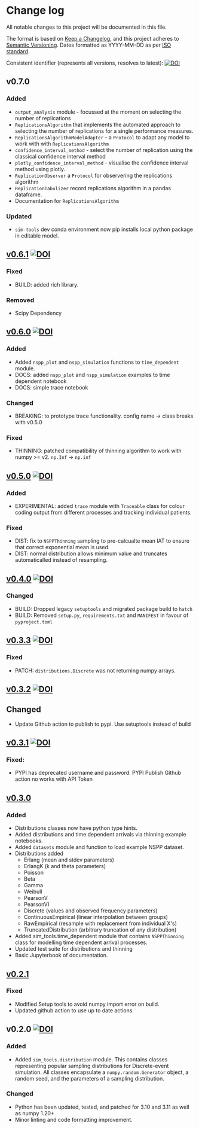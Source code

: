 # Change log

All notable changes to this project will be documented in this file.

The format is based on [Keep a Changelog](https://keepachangelog.com/en/1.1.0/),
and this project adheres to [Semantic Versioning](https://semver.org/spec/v2.0.0.html). Dates formatted as YYYY-MM-DD as per [ISO standard](https://www.iso.org/iso-8601-date-and-time-format.html).

Consistent identifier (represents all versions, resolves to latest): [![DOI](https://zenodo.org/badge/DOI/10.5281/zenodo.4553641.svg)](https://doi.org/10.5281/zenodo.4553641)


## v0.7.0  

### Added

* `output_analysis` module - focussed at the moment on selecting the number of replications
* `ReplicationsAlgorithm` that implements the automated approach to selecting the number of replications for a single performance measures.
* `ReplicationsAlgorithmModelAdapter` - a `Protocol` to adapt any model to work with with `ReplicationsAlgorithm`
* `confidence_interval_method` - select the number of replication using the classical confidence interval method
* `plotly_confidence_interval_method` - visualise the confidence interval method using plotly.
* `ReplicationObserver` a `Protocol` for observering the replications algorithm 
*  `ReplicationTabulizer` record replications algorithm in a pandas dataframe. 
* Documentation for `ReplicationsAlgorithm`

### Updated

* `sim-tools` dev conda environment now pip installs local python package in editable model.

## [v0.6.1](https://github.com/TomMonks/sim-tools/releases/tag/v0.6.1) [![DOI](https://zenodo.org/badge/DOI/10.5281/zenodo.13135700.svg)](https://doi.org/10.5281/zenodo.13135700)

### Fixed

* BUILD: added rich library. 

### Removed

* Scipy Dependency

## [v0.6.0](https://github.com/TomMonks/sim-tools/releases/tag/v0.6.0) [![DOI](https://zenodo.org/badge/DOI/10.5281/zenodo.13122484.svg)](https://doi.org/10.5281/zenodo.13122484)

### Added

* Added `nspp_plot` and `nspp_simulation` functions to `time_dependent` module.
* DOCS: added `nspp_plot` and `nspp_simulation` examples to time dependent notebook
* DOCS: simple trace notebook

### Changed

* BREAKING: to prototype trace functionality. config name -> class breaks with v0.5.0

### Fixed

* THINNING: patched compatibility of thinning algorithm to work with numpy >= v2. `np.Inf` -> `np.inf`

## [v0.5.0](https://github.com/TomMonks/sim-tools/releases/tag/v0.5.0)  [![DOI](https://zenodo.org/badge/DOI/10.5281/zenodo.12204481.svg)](https://doi.org/10.5281/zenodo.12204481)

### Added

* EXPERIMENTAL: added `trace` module with `Traceable` class for colour coding output from different processes and tracking individual patients.

### Fixed

* DIST: fix to `NSPPThinning` sampling to pre-calcualte mean IAT to ensure that correct exponential mean is used.
* DIST: normal distribution allows minimum value and truncates automaticalled instead of resampling.

## [v0.4.0](https://github.com/TomMonks/sim-tools/releases/tag/v0.4.0) [![DOI](https://zenodo.org/badge/DOI/10.5281/zenodo.10987685.svg)](https://doi.org/10.5281/zenodo.10987685)

### Changed

* BUILD: Dropped legacy `setuptools` and migrated package build to `hatch`
* BUILD: Removed `setup.py`, `requirements.txt` and `MANIFEST` in favour of `pyproject.toml`

## [v0.3.3](https://github.com/TomMonks/sim-tools/releases/tag/v0.3.3) [![DOI](https://zenodo.org/badge/DOI/10.5281/zenodo.10629861.svg)](https://doi.org/10.5281/zenodo.10629861)

### Fixed

* PATCH: `distributions.Discrete` was not returning numpy arrays.

## [v0.3.2](https://github.com/TomMonks/sim-tools/releases/tag/v0.3.2) [![DOI](https://zenodo.org/badge/DOI/10.5281/zenodo.10625581.svg)](https://doi.org/10.5281/zenodo.10625581)

## Changed 

* Update Github action to publish to pypi. Use setuptools instead of build

## [v0.3.1](https://github.com/TomMonks/sim-tools/releases/tag/v0.3.1) [![DOI](https://zenodo.org/badge/DOI/10.5281/zenodo.10625470.svg)](https://doi.org/10.5281/zenodo.10625470)

### Fixed:

* PYPI has deprecated username and password. PYPI Publish Github action no works with API Token

## [v0.3.0](https://github.com/TomMonks/sim-tools/releases/tag/v0.3.0)

### Added

* Distributions classes now have python type hints.
* Added distributions and time dependent arrivals via thinning example notebooks.
* Added `datasets` module and function to load example NSPP dataset.
* Distributions added
    * Erlang (mean and stdev parameters)
    * ErlangK (k and theta parameters)
    * Poisson
    * Beta
    * Gamma
    * Weibull
    * PearsonV
    * PearsonVI
    * Discrete (values and observed frequency parameters)
    * ContinuousEmpirical (linear interpolation between groups)
    * RawEmpirical (resample with replacement from individual X's)
    * TruncatedDistribution (arbitrary truncation of any distribution)
* Added sim_tools.time_dependent module that contains `NSPPThinning` class for modelling time dependent arrival processes.
* Updated test suite for distributions and thinning
* Basic Jupyterbook of documentation.

## [v0.2.1](https://github.com/TomMonks/sim-tools/releases/tag/v0.2.1)

### Fixed

* Modified Setup tools to avoid numpy import error on build.
* Updated github action to use up to date actions.

## v0.2.0 [![DOI](https://zenodo.org/badge/DOI/10.5281/zenodo.10201726.svg)](https://doi.org/10.5281/zenodo.10201726)

### Added

* Added `sim_tools.distribution` module.  This contains classes representing popular sampling distributions for Discrete-event simulation. All classes encapsulate a `numpy.random.Generator` object, a random seed, and the parameters of a sampling distribution.  

### Changed

* Python has been updated, tested, and patched for 3.10 and 3.11 as well as numpy 1.20+
* Minor linting and code formatting improvement.